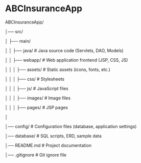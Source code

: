 # ABCInsuranceApp

ABCInsuranceApp/

│── src/

│      ├── main/

│      │      ├── java/                # Java source code (Servlets, DAO, Models)

│      │      ├── webapp/              # Web application frontend (JSP, CSS, JS)

│      │      │      ├── assets/          # Static assets (icons, fonts, etc.)

│      │      │      ├── css/             # Stylesheets

│      │      │      ├── js/              # JavaScript files

│      │      │      ├── images/          # Image files

│      │      │      ├── pages/           # JSP pages

│

│── config/                      # Configuration files (database, application settings)

│── database/                     # SQL scripts, ERD, sample data

│── README.md                     # Project documentation

│── .gitignore                     # Git ignore file
